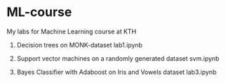 # ML-course
My labs for Machine Learning course at KTH

1. Decision trees on MONK-dataset lab1.ipynb

2. Support vector machines on a randomly generated dataset svm.ipynb

3. Bayes Classifier with Adaboost on Iris and Vowels dataset lab3.ipynb

